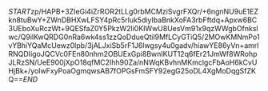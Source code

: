$START$zp/HAPB+3ZIeGi4iZrROR2tLLg0rbMCMziSvgrFXQr/+6ngnNU9uE1EZkn8tuBwY+ZWnDBHXwLFSY4pRc5rluk5diyIbaBnkXoFA3rbFftdq+Apxw6BC3UEboXuRczWt+9QESfaZ0Y5PkzW2li0KIWwU8UesVm91x9qzWWgbOfnkslwc/Q9ilKwQRDG0nRa6wk4ss1zzQoDdueQtil9MfLCyGTiQ5/2MOwKMNmPo1vYBhiYQaMcUewz0lpb/3jALJxiSb5rF1J6lwgsy4u0gadv/hiawYE86yVn+amrlRNQDIigoJQCVc0FEn80nhm2OBUExGpi8BwnIKUT12q6fEr21JmWf8WRohpJLRzSN/UeE900jXpO18qfMC2Ihh90Za/nNWqKBvhnMKmclgcFbAoH6kCvUHjBk+/yoIwFxyPoaOgmqwsAB7fOPGsFmSFY92egG25oDL4XgMoDqgSfZKQ==$END$